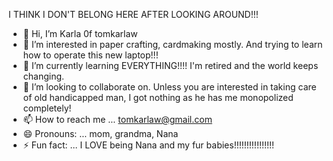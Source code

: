 I THINK I DON'T BELONG HERE AFTER LOOKING AROUND!!!
- 👋 Hi, I’m Karla 0f tomkarlaw
- 👀 I’m interested in paper crafting, cardmaking mostly. And trying to learn how to operate this new laptop!!!
- 🌱 I’m currently learning EVERYTHING!!!! I'm retired and the world keeps changing.
- 💞️ I’m looking to collaborate on. Unless you are interested in taking care of old handicapped man, I got nothing as he has me monopolized completely!
- 📫 How to reach me ... tomkarlaw@gmail.com
- 😄 Pronouns: ... mom, grandma, Nana
- ⚡ Fun fact: ... I LOVE being Nana and my fur babies!!!!!!!!!!!!!!!!

<!---
tomkarlaw/tomkarlaw is a ✨ special ✨ repository because its `README.md` (this file) appears on your GitHub profile.
You can click the Preview link to take a look at your changes.
--->
